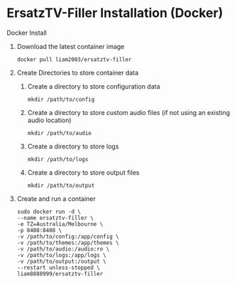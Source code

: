 # ErsatzTV-Filler Installation (Docker)

Docker Install

1. Download the latest container image

    ```
    docker pull liam2003/ersatztv-filler
    ```

2. Create Directories to store container data

    1. Create a directory to store configuration data

        ```
        mkdir /path/to/config
        ```

    2. Create a directory to store custom audio files (if not using an existing audio location)

        ```
        mkdir /path/to/audio
        ```

    3. Create a directory to store logs

        ```
        mkdir /path/to/logs
        ```

    4. Create a directory to store output files

        ```
        mkdir /path/to/output
        ```

3. Create and run a container

    ```
    sudo docker run -d \
    --name ersatztv-filler \
    -e TZ=Australia/Melbourne \
    -p 8408:8408 \
    -v /path/to/config:/app/config \
    -v /path/to/themes:/app/themes \
    -v /path/to/audio:/audio:ro \
    -v /path/to/logs:/app/logs \
    -v /path/to/output:/output \
    --restart unless-stopped \
    liam8888999/ersatztv-filler
    ```
